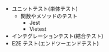 - ユニットテスト(単体テスト)
  - 関数やメソッドのテスト
    - Jest
    - Vietest
- インテグレーションテスト(結合テスト)
- E2E テスト(エンドツーエンドテスト)
